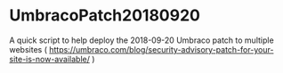 # UmbracoPatch20180920
A quick script to help deploy the 2018-09-20 Umbraco patch to multiple websites ( https://umbraco.com/blog/security-advisory-patch-for-your-site-is-now-available/ )
